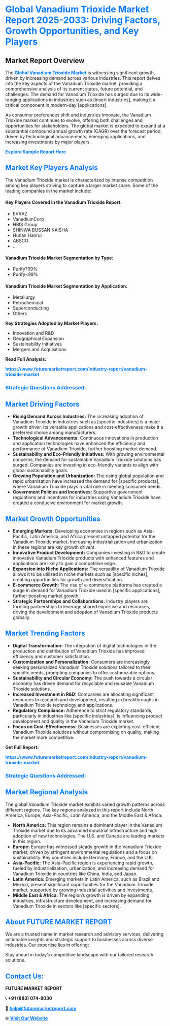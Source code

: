 <h1 style="color: #007BFF;">Global Vanadium Trioxide Market Report 2025-2033: Driving Factors, Growth Opportunities, and Key Players</h1>

<section id="overview">
<h2>Market Report Overview</h2>
<p>The <a href="https://www.futuremarketreport.com/industry-report/vanadium-trioxide-market" style="color: #007BFF; text-decoration: none;"><strong>Global Vanadium Trioxide Market</strong></a> is witnessing significant growth, driven by increasing demand across various industries. This report delves into the key aspects of the Vanadium Trioxide market, providing a comprehensive analysis of its current status, future potential, and challenges. The demand for Vanadium Trioxide has surged due to its wide-ranging applications in industries such as [insert industries], making it a critical component in modern-day [applications].</p>
<p>As consumer preferences shift and industries innovate, the Vanadium Trioxide market continues to evolve, offering both challenges and opportunities for stakeholders. The global market is expected to expand at a substantial compound annual growth rate (CAGR) over the forecast period, driven by technological advancements, emerging applications, and increasing investments by major players.</p>
</section>

<section id="overview">
<p><a href="https://www.futuremarketreport.com/request-sample/reportId=101790" style="color: #007BFF; text-decoration: none;"><strong>Explore Sample Report Here</strong></a></p>
</section>

<section id="key-players">
<h2 style="color: #007BFF;">Market Key Players Analysis</h2>
<p>The Vanadium Trioxide market is characterized by intense competition among key players striving to capture a larger market share. Some of the leading companies in the market include:</p>
<h4>Key Players Covered in the Vanadium Trioxide Report:</h4>
<ul><li>EVRAZ</li><li>VanadiumCorp</li><li>HBIS Group</li><li>SHINWA BUSSAN KAISHA</li><li>Hunan Hanrui</li><li>ABSCO</li><li>...</li></ul>
<h4>Vanadium Trioxide Market Segmentation by Type:</h4>
<ul><li>Purify?99%</li><li>Purify&lt;99%</li></ul>

<h4>Vanadium Trioxide Market Segmentation by Application:</h4>
<ul><li>Metallurgy</li><li>Petrochemical</li><li>Superconducting</li><li>Others</li></ul>
<p><strong>Key Strategies Adopted by Market Players:</strong></p>
<ul>
<li>Innovation and R&D</li>
<li>Geographical Expansion</li>
<li>Sustainability Initiatives</li>
<li>Mergers and Acquisitions</li>
</ul>
</section>

<section>
<p><strong>Read Full Analysis: </strong></p><a href="https://www.futuremarketreport.com/industry-report/vanadium-trioxide-market" style="color: #007BFF; text-decoration: none;"><strong>https://www.futuremarketreport.com/industry-report/vanadium-trioxide-market</strong></a>
<h3 style="color: #007BFF;">Strategic Questions Addressed:</h3>
</section>

<section id="driving-factors">
<h2 style="color: #007BFF;">Market Driving Factors</h2>
<ul>
<li><strong>Rising Demand Across Industries:</strong> The increasing adoption of Vanadium Trioxide in industries such as [specific industries] is a major growth driver. Its versatile applications and cost-effectiveness make it a preferred choice among manufacturers.</li>
<li><strong>Technological Advancements:</strong> Continuous innovations in production and application technologies have enhanced the efficiency and performance of Vanadium Trioxide, further boosting market demand.</li>
<li><strong>Sustainability and Eco-Friendly Initiatives:</strong> With growing environmental concerns, the demand for sustainable Vanadium Trioxide solutions has surged. Companies are investing in eco-friendly variants to align with global sustainability goals.</li>
<li><strong>Growing Population and Urbanization:</strong> The rising global population and rapid urbanization have increased the demand for [specific products], where Vanadium Trioxide plays a vital role in meeting consumer needs.</li>
<li><strong>Government Policies and Incentives:</strong> Supportive government regulations and incentives for industries using Vanadium Trioxide have created a conducive environment for market growth.</li>
</ul>
</section>

<section id="growth-opportunities">
<h2 style="color: #007BFF;">Market Growth Opportunities</h2>
<ul>
<li><strong>Emerging Markets:</strong> Developing economies in regions such as Asia-Pacific, Latin America, and Africa present untapped potential for the Vanadium Trioxide market. Increasing industrialization and urbanization in these regions are key growth drivers.</li>
<li><strong>Innovative Product Development:</strong> Companies investing in R&D to create innovative Vanadium Trioxide products with enhanced features and applications are likely to gain a competitive edge.</li>
<li><strong>Expansion into Niche Applications:</strong> The versatility of Vanadium Trioxide allows it to be utilized in niche markets such as [specific niches], creating opportunities for growth and diversification.</li>
<li><strong>E-commerce Growth:</strong> The rise of e-commerce platforms has created a surge in demand for Vanadium Trioxide used in [specific applications], further boosting market growth.</li>
<li><strong>Strategic Partnerships and Collaborations:</strong> Industry players are forming partnerships to leverage shared expertise and resources, driving the development and adoption of Vanadium Trioxide products globally.</li>
</ul>
</section>

<section id="trending-factors">
<h2 style="color: #007BFF;">Market Trending Factors</h2>
<ul>
<li><strong>Digital Transformation:</strong> The integration of digital technologies in the production and distribution of Vanadium Trioxide has improved efficiency and customer satisfaction.</li>
<li><strong>Customization and Personalization:</strong> Consumers are increasingly seeking personalized Vanadium Trioxide solutions tailored to their specific needs, prompting companies to offer customizable options.</li>
<li><strong>Sustainability and Circular Economy:</strong> The push towards a circular economy has driven demand for recyclable and reusable Vanadium Trioxide solutions.</li>
<li><strong>Increased Investment in R&D:</strong> Companies are allocating significant resources to research and development, resulting in breakthroughs in Vanadium Trioxide technology and applications.</li>
<li><strong>Regulatory Compliance:</strong> Adherence to strict regulatory standards, particularly in industries like [specific industries], is influencing product development and quality in the Vanadium Trioxide market.</li>
<li><strong>Focus on Cost-Effectiveness:</strong> Businesses are exploring cost-efficient Vanadium Trioxide solutions without compromising on quality, making the market more competitive.</li>
</ul>
</section>

<section>
<p><strong>Get Full Report: </strong></p><a href="https://www.futuremarketreport.com/industry-report/vanadium-trioxide-market" style="color: #007BFF; text-decoration: none;"><strong>https://www.futuremarketreport.com/industry-report/vanadium-trioxide-market</strong></a>
<h3 style="color: #007BFF;">Strategic Questions Addressed:</h3>
</section>


<section id="regional-analysis">
<h2 style="color: #007BFF;">Market Regional Analysis</h2>
<p>The global Vanadium Trioxide market exhibits varied growth patterns across different regions. The key regions analyzed in this report include North America, Europe, Asia-Pacific, Latin America, and the Middle East & Africa:</p>
<ul>
<li><strong>North America:</strong> This region remains a dominant player in the Vanadium Trioxide market due to its advanced industrial infrastructure and high adoption of new technologies. The U.S. and Canada are leading markets in this region.</li>
<li><strong>Europe:</strong> Europe has witnessed steady growth in the Vanadium Trioxide market, driven by stringent environmental regulations and a focus on sustainability. Key countries include Germany, France, and the U.K.</li>
<li><strong>Asia-Pacific:</strong> The Asia-Pacific region is experiencing rapid growth, fueled by industrialization, urbanization, and increasing demand for Vanadium Trioxide in countries like China, India, and Japan.</li>
<li><strong>Latin America:</strong> Emerging markets in Latin America, such as Brazil and Mexico, present significant opportunities for the Vanadium Trioxide market, supported by growing industrial activities and investments.</li>
<li><strong>Middle East & Africa:</strong> The region’s growth is driven by expanding industries, infrastructure development, and increasing demand for Vanadium Trioxide in sectors like [specific sectors].</li>
</ul>
</section>

<footer>
<h2 style="color: #007BFF;">About FUTURE MARKET REPORT</h2>
<p>We are a trusted name in market research and advisory services, delivering actionable insights and strategic support to businesses across diverse industries. Our expertise lies in offering:</p>

<p>Stay ahead in today’s competitive landscape with our tailored research solutions.</p>

<h2 style="color: #007BFF;">Contact Us:</h2>
<p><strong>FUTURE MARKET REPORT</strong></p>
<p>📞 <strong>+91 (883) 074-8030</strong></p>
<p>📧 <strong><a href="mailto:help@futuremarketreport.com" style="color: #007BFF;">help@futuremarketreport.com</a></strong></p>
<p>🌐 <strong><a href="https://www.futuremarketreport.com/" style="color: #007BFF;">Visit Our Website</a></strong></p>
</footer>